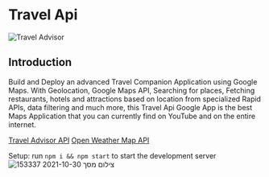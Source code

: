 # Travel Api

![Travel Advisor](https://i.ibb.co/qph2cZn/image.pngg)

## Introduction
Build and Deploy an advanced Travel Companion Application using Google Maps. With Geolocation, Google Maps API, Searching for places, Fetching restaurants, hotels and attractions based on location from specialized Rapid APIs, data filtering and much more, this Travel Api Google App is the best Maps Application that you can currently find on YouTube and on the entire internet.


[Travel Advisor API](https://rapidapi.com/apidojo/api/travel-advisor?utm_source=youtube.com/JavaScriptMastery&utm_medium=DevRel&utm_campaign=DevRel)
[Open Weather Map API](https://rapidapi.com/community/api/open-weather-map?utm_source=youtube.com/JavaScriptMastery&utm_medium=DevRel&utm_campaign=DevRel)


Setup: run ```npm i && npm start``` to start the development server
![צילום מסך 2021-10-30 153337](https://user-images.githubusercontent.com/85547954/139533055-c1f0ba4c-2e39-4f5f-b7f3-3cd569f545b4.png)
